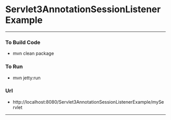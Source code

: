 # Servlet3AnnotationSessionListenerExample

---

### To Build Code 
* mvn clean package 

### To Run 
* mvn jetty:run

### Url 
* http://localhost:8080/Servlet3AnnotationSessionListenerExample/myServlet

---
